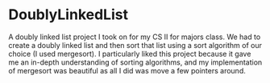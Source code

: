 # DoublyLinkedList
A doubly linked list project I took on for my CS II for majors class. We had to create a doubly linked list and then sort that list using a sort algorithm of our choice (I used mergesort). I particularly liked this project because it gave me an in-depth understanding of sorting algorithms, and my implementation of mergesort was beautiful as all I did was move a few pointers around.
